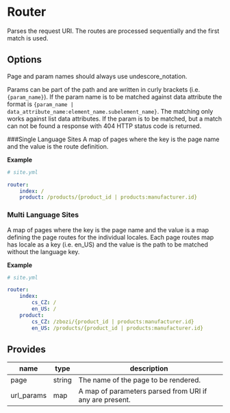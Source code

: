 # Router
Parses the request URI. The routes are processed sequentially and the first match is used.

## Options
Page and param names should always use undescore_notation.

Params can be part of the path and are written in curly brackets (i.e. `{param_name}`). If the param name is to be matched against data attribute the format is `{param_name | data_attribute_name:element_name.subelement_name}`. The matching  only works against list data attributes. If the param is to be matched, but a match can not be found a response with 404 HTTP status code is returned.

###Single Language Sites
A map of pages where the key is the page name and the value is the route definition.

**Example**
```yaml
# site.yml

router:
    index: /
    product: /products/{product_id | products:manufacturer.id}
```

### Multi Language Sites
A map of pages where the key is the page name and the value is a map defining the page routes for the individual locales. Each page routes map has locale as a key (i.e. en_US) and the value is the path to be matched without the language key.

**Example**
```yaml
# site.yml

router:
    index:
        cs_CZ: /
        en_US: /
    product:
        cs_CZ: /zbozi/{product_id | products:manufacturer.id}
        en_US: /products/{product_id | products:manufacturer.id}
```
 
## Provides
name           | type   | description
---------------|--------|------------
page           | string | The name of the page to be rendered.
url_params     | map    | A map of parameters parsed from URI if any are present.
